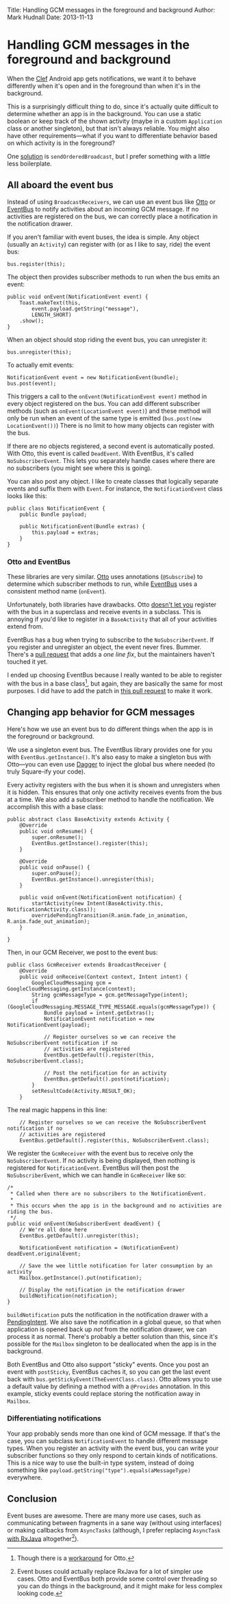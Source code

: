 Title: Handling GCM messages in the foreground and background
Author: Mark Hudnall
Date: 2013-11-13

# Handling GCM messages in the foreground and background

When the [Clef](https://getclef.com) Android app gets notifications, we want it to behave differently when it's open and in the foreground than when it's in the background.

This is a surprisingly difficult thing to do, since it's actually quite difficult to determine whether an app is in the background. You can use a static boolean or keep track of the shown activity (maybe in a custom `Application` class or another singleton), but that isn't always reliable. You might also have other requirements—what if you want to differentiate behavior based on which activity is in the foreground?

One [solution](http://stackoverflow.com/a/15949723/826650) is `sendOrderedBroadcast`, but I prefer something with a little less boilerplate.

## All aboard the event bus

Instead of using `BroadcastReceivers`, we can use an event bus like [Otto](http://square.github.io/otto/) or [EventBus](https://github.com/greenrobot/EventBus) to notify activities about an incoming GCM message. If no activities are registered on the bus, we can correctly place a notification in the notification drawer.

If you aren't familiar with event buses, the idea is simple. Any object (usually an `Activity`) can register with (or as I like to say, ride) the event bus:

    bus.register(this);
    

The object then provides subscriber methods to run when the bus emits an event:

    public void onEvent(NotificationEvent event) {
        Toast.makeText(this, 
            event.payload.getString("message"), 
            LENGTH_SHORT)
        .show();
    }
    

When an object should stop riding the event bus, you can unregister it:

    bus.unregister(this);
    

To actually emit events:

    NotificationEvent event = new NotificationEvent(bundle);
    bus.post(event);
    

This triggers a call to the `onEvent(NotificationEvent event)` method in every object registered on the bus. You can add different subscriber methods (such as `onEvent(LocationEvent event)`) and these method will only be run when an event of the same type is emitted (`bus.post(new LocationEvent())`) There is no limit to how many objects can register with the bus.

If there are no objects registered, a second event is automatically posted. With Otto, this event is called `DeadEvent`. With EventBus, it's called `NoSubscriberEvent`. This lets you separately handle cases where there are no subscribers (you might see where this is going).

You can also post any object. I like to create classes that logically separate events and suffix them with `Event`. For instance, the `NotificationEvent` class looks like this:

    public class NotificationEvent {
        public Bundle payload;
    
        public NotificationEvent(Bundle extras) {
            this.payload = extras;
        }
    }
    

### Otto and EventBus

These libraries are very similar. [Otto](http://square.github.io/otto/) uses annotations (`@Subscribe`) to determine which subscriber methods to run, while [EventBus](https://github.com/greenrobot/EventBus) uses a consistent method name (`onEvent`).

Unfortunately, both libraries have drawbacks. Otto [doesn't let you](https://github.com/square/otto/issues/83) register with the bus in a superclass and receive events in a subclass. This is annoying if you'd like to register in a `BaseActivity` that all of your activities extend from.

EventBus has a bug when trying to subscribe to the `NoSubscriberEvent`. If you register and unregister an object, the event never fires. Bummer. There's a [pull request](https://github.com/greenrobot/EventBus/pull/32) that adds a *one line fix*, but the maintainers haven't touched it yet.

I ended up choosing EventBus because I really wanted to be able to register with the bus in a base class[^ft1], but again, they are basically the same for most purposes. I did have to add the patch in [this pull request](https://github.com/greenrobot/EventBus/pull/32) to make it work.

## Changing app behavior for GCM messages

Here's how we use an event bus to do different things when the app is in the foreground or background.

We use a singleton event bus. The EventBus library provides one for you with `EventBus.getInstance()`. It's also easy to make a singleton bus with Otto—you can even use [Dagger](https://github.com/square/dagger/) to inject the global bus where needed (to truly Square-ify your code).

Every activity registers with the bus when it is shown and unregisters when it is hidden. This ensures that only one activity receives events from the bus at a time. We also add a subscriber method to handle the notification. We accomplish this with a base class:

    public abstract class BaseActivity extends Activity {
        @Override
        public void onResume() {
            super.onResume();
            EventBus.getInstance().register(this);
        }
        
        @Override
        public void onPause() {
            super.onPause();
            EventBus.getInstance().unregister(this);
        }
    
        public void onEvent(NotificationEvent notification) {
            startActivity(new Intent(BaseActivity.this, NotificationActivity.class));
            overridePendingTransition(R.anim.fade_in_animation, R.anim.fade_out_animation);
        }
    
    }
    

Then, in our GCM Receiver, we post to the event bus:

    public class GcmReceiver extends BroadcastReceiver {
        @Override
        public void onReceive(Context context, Intent intent) {
            GoogleCloudMessaging gcm = GoogleCloudMessaging.getInstance(context);
            String gcmMessageType = gcm.getMessageType(intent);
            if (GoogleCloudMessaging.MESSAGE_TYPE_MESSAGE.equals(gcmMessageType)) {
                Bundle payload = intent.getExtras();
                NotificationEvent notification = new NotificationEvent(payload);
    
                // Register ourselves so we can receive the NoSubscriberEvent notification if no
                // activities are registered
                EventBus.getDefault().register(this, NoSubscriberEvent.class);
    
                // Post the notification for an activity
                EventBus.getDefault().post(notification);
            }
            setResultCode(Activity.RESULT_OK);
        }
    

The real magic happens in this line:

        // Register ourselves so we can receive the NoSubscriberEvent notification if no
        // activities are registered
        EventBus.getDefault().register(this, NoSubscriberEvent.class);
    

We register the `GcmReceiver` with the event bus to receive only the `NoSubscriberEvent`. If no activity is being displayed, then nothing is registered for `NotificationEvent`. EventBus will then post the `NoSubscriberEvent`, which we can handle in `GcmReceiver` like so:

    /*
     * Called when there are no subscribers to the NotificationEvent.
     *
     * This occurs when the app is in the background and no activities are riding the bus.
     */
    public void onEvent(NoSubscriberEvent deadEvent) {
        // We're all done here
        EventBus.getDefault().unregister(this);
    
        NotificationEvent notification = (NotificationEvent) deadEvent.originalEvent;
    
        // Save the wee little notification for later consumption by an activity
        Mailbox.getInstance().put(notification);
    
        // Display the notification in the notification drawer
        buildNotification(notification);
    }
    

`buildNotification` puts the notification in the notification drawer with a [PendingIntent](https://developer.android.com/reference/android/app/PendingIntent.html). We also save the notification in a global queue, so that when application is opened back up *not* from the notification drawer, we can process it as normal. There's probably a better solution than this, since it's possible for the `Mailbox` singleton to be deallocated when the app is in the background.

Both EventBus and Otto also support "sticky" events. Once you post an event with `postSticky`, EventBus caches it, so you can get the last event back with `bus.getStickyEvent(TheEventClass.class)`. Otto allows you to use a default value by defining a method with a `@Provides` annotation. In this example, sticky events could replace storing the notification away in `Mailbox`.

### Differentiating notifications

Your app probably sends more than one kind of GCM message. If that's the case, you can subclass `NotificationEvent` to handle different message types. When you register an activity with the event bus, you can write your subscriber functions so they only respond to certain kinds of notifications. This is a nice way to use the built-in type system, instead of doing something like `payload.getString("type").equals(aMessageType)` everywhere.

## Conclusion

Event buses are awesome. There are many more use cases, such as communicating between fragments in a sane way (without using interfaces) or making callbacks from `AsyncTasks` (although, I prefer replacing `AsyncTask` [with RxJava](http://markhudnall.com/2013/10/15/rxjava-and-android/) altogether[^ft2]).

[^ft1]: Though there is a [workaround](http://howrobotswork.wordpress.com/2013/07/20/subclassing-with-otto/) for Otto.
[^ft2]: Event buses could actually replace RxJava for a lot of simpler use cases. Otto and EventBus both provide some control over threading so you can do things in the background, and it might make for less complex looking code.
